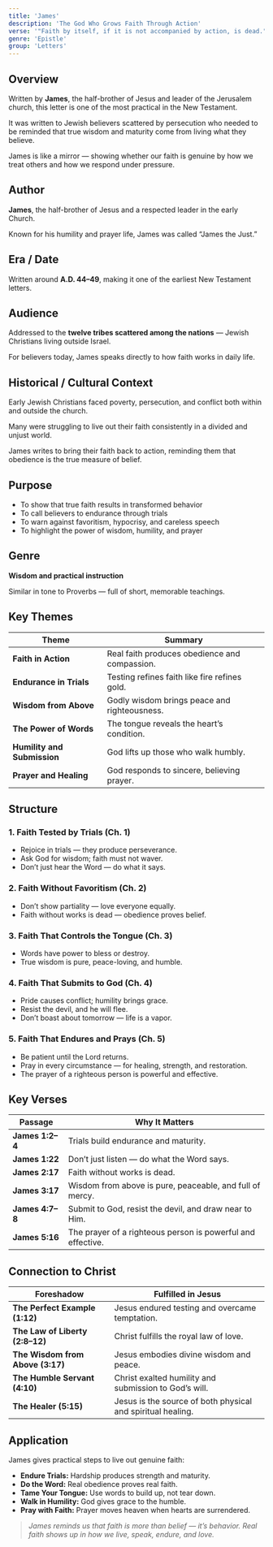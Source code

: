 ```yaml
---
title: 'James'
description: 'The God Who Grows Faith Through Action'
verse: '"Faith by itself, if it is not accompanied by action, is dead." — James 2:17'
genre: 'Epistle'
group: 'Letters'
---
```


## Overview

Written by **James**, the half-brother of Jesus and leader of the Jerusalem church, this letter is one of the most practical in the New Testament.

It was written to Jewish believers scattered by persecution who needed to be reminded that true wisdom and maturity come from living what they believe.

James is like a mirror — showing whether our faith is genuine by how we treat others and how we respond under pressure.

## Author

**James**, the half-brother of Jesus and a respected leader in the early Church.

Known for his humility and prayer life, James was called “James the Just.”

## Era / Date

Written around **A.D. 44–49**, making it one of the earliest New Testament letters.

## Audience

Addressed to the **twelve tribes scattered among the nations** — Jewish Christians living outside Israel.

For believers today, James speaks directly to how faith works in daily life.

## Historical / Cultural Context

Early Jewish Christians faced poverty, persecution, and conflict both within and outside the church.

Many were struggling to live out their faith consistently in a divided and unjust world.

James writes to bring their faith back to action, reminding them that obedience is the true measure of belief.

## Purpose
- To show that true faith results in transformed behavior
- To call believers to endurance through trials
- To warn against favoritism, hypocrisy, and careless speech
- To highlight the power of wisdom, humility, and prayer


## Genre

**Wisdom and practical instruction**

Similar in tone to Proverbs — full of short, memorable teachings.

## Key Themes


| Theme | Summary |
|-------|----------|
| **Faith in Action** | Real faith produces obedience and compassion. |
| **Endurance in Trials** | Testing refines faith like fire refines gold. |
| **Wisdom from Above** | Godly wisdom brings peace and righteousness. |
| **The Power of Words** | The tongue reveals the heart’s condition. |
| **Humility and Submission** | God lifts up those who walk humbly. |
| **Prayer and Healing** | God responds to sincere, believing prayer. |

## Structure


### 1. Faith Tested by Trials (Ch. 1)
- Rejoice in trials — they produce perseverance.
- Ask God for wisdom; faith must not waver.
- Don’t just hear the Word — do what it says.


### 2. Faith Without Favoritism (Ch. 2)
- Don’t show partiality — love everyone equally.
- Faith without works is dead — obedience proves belief.


### 3. Faith That Controls the Tongue (Ch. 3)
- Words have power to bless or destroy.
- True wisdom is pure, peace-loving, and humble.


### 4. Faith That Submits to God (Ch. 4)
- Pride causes conflict; humility brings grace.
- Resist the devil, and he will flee.
- Don’t boast about tomorrow — life is a vapor.


### 5. Faith That Endures and Prays (Ch. 5)
- Be patient until the Lord returns.
- Pray in every circumstance — for healing, strength, and restoration.
- The prayer of a righteous person is powerful and effective.


## Key Verses


| Passage | Why It Matters |
|----------|----------------|
| **James 1:2–4** | Trials build endurance and maturity. |
| **James 1:22** | Don’t just listen — do what the Word says. |
| **James 2:17** | Faith without works is dead. |
| **James 3:17** | Wisdom from above is pure, peaceable, and full of mercy. |
| **James 4:7–8** | Submit to God, resist the devil, and draw near to Him. |
| **James 5:16** | The prayer of a righteous person is powerful and effective. |

## Connection to Christ


| Foreshadow | Fulfilled in Jesus |
|-------------|-------------------|
| **The Perfect Example (1:12)** | Jesus endured testing and overcame temptation. |
| **The Law of Liberty (2:8–12)** | Christ fulfills the royal law of love. |
| **The Wisdom from Above (3:17)** | Jesus embodies divine wisdom and peace. |
| **The Humble Servant (4:10)** | Christ exalted humility and submission to God’s will. |
| **The Healer (5:15)** | Jesus is the source of both physical and spiritual healing. |

## Application

James gives practical steps to live out genuine faith:
- **Endure Trials:** Hardship produces strength and maturity.
- **Do the Word:** Real obedience proves real faith.
- **Tame Your Tongue:** Use words to build up, not tear down.
- **Walk in Humility:** God gives grace to the humble.
- **Pray with Faith:** Prayer moves heaven when hearts are surrendered.


> *James reminds us that faith is more than belief — it’s behavior. Real faith shows up in how we live, speak, endure, and love.*
